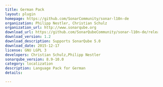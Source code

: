 ```yaml
---
title: German Pack
layout: plugin
homepage: https://github.com/SonarCommunity/sonar-l10n-de
organization: Philipp Nestler, Christian Schulz
organization_url: http://www.sonarqube.org
download_url: https://github.com/SonarQubeCommunity/sonar-l10n-de/releases/download/1.2/sonar-l10n-de-plugin-1.2.jar
download_version: 1.2
download_description: Supports SonarQube 5.0
download_date: 2015-12-17
license: GNU LGPL 3
developers: Christian Schulz,Philipp Nestler
sonarqube_version: 8.9-10.0
category: localization
description: Language Pack for German
details: 

---
```


